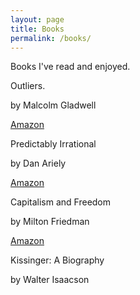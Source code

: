 ```yaml
---
layout: page
title: Books
permalink: /books/
---
```


Books I've read and enjoyed. 

Outliers.

by Malcolm Gladwell

[Amazon](http://www.amazon.com/Outliers-Story-Success-Malcolm-Gladwell/dp/0316017930/ref=sr_1_1?ie=UTF8&qid=1423216831&sr=8-1&keywords=outliers)


Predictably Irrational

by Dan Ariely

[Amazon](http://www.amazon.com/Predictably-Irrational-Revised-Expanded-Decisions/dp/0061353248/ref=sr_1_1?ie=UTF8&qid=1423264257&sr=8-1&keywords=predictably+irrational)

Capitalism and Freedom

by Milton Friedman

[Amazon](http://www.amazon.com/Capitalism-Freedom-Fortieth-Anniversary-Edition/dp/0226264211)

Kissinger: A Biography

by Walter Isaacson
